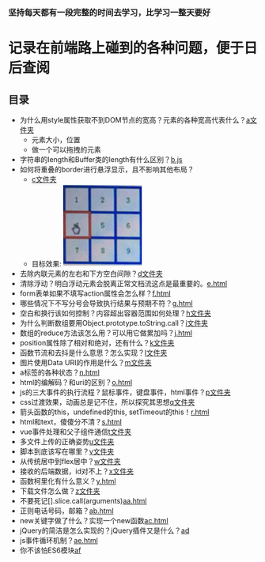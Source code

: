 ### 坚持每天都有一段完整的时间去学习，比学习一整天要好

# 记录在前端路上碰到的各种问题，便于日后查阅

## 目录
- 为什么用style属性获取不到DOM节点的宽高？元素的各种宽高代表什么？[a文件夹](./a)
	* 元素大小，位置
	* 做一个可以拖拽的元素
- 字符串的length和Buffer类的length有什么区别？[b.js](./b.js)
- 如何将重叠的border进行悬浮显示，且不影响其他布局？
	* [c文件夹](./c)
	* 目标效果:![example](./c/target.png "目标效果")
- 去除内联元素的左右和下方空白间隙？[d文件夹](./d)
- 清除浮动？明白浮动元素会脱离正常文档流这点是最重要的。[e.html](./e.html)
- form表单如果不填写action属性会怎么样？[f.html](./f.html)
- 哪些情况下不写分号会导致执行结果与预期不符？[g.html](./g.html)
- 空白和换行该如何控制？内容超出容器范围如何处理？[h文件夹](./h)
- 为什么判断数组要用Object.prototype.toString.call？[i文件夹](./i)
- 数组的reduce方法该怎么用？可以用它做累加吗？[j.html](./j.html)
- position属性除了相对和绝对，还有什么？[k文件夹](./k)
- 函数节流和去抖是什么意思？怎么实现？[l文件夹](./l)
- 图片使用Data URI的作用是什么？[m文件夹](./m)
- a标签的各种状态？[n.html](./n.html)
- html的编解码？和uri的区别？[o.html](./o.html)
- js的三大事件的执行流程？鼠标事件，键盘事件，html事件？[p文件夹](./p)
- css过渡效果，动画总是记不住，所以探究其思想[q文件夹](./q)
- 箭头函数的this，undefined的this, setTimeout的this！[r.html](./r.html)
- html和text，傻傻分不清？[s.html](./s.html)
- vue事件处理和父子组件通信[t文件夹](./t)
- 多文件上传的正确姿势[u文件夹](./u)
- 脚本到底该写在哪里？[v文件夹](./v)
- 从传统居中到flex居中？[w文件夹](./w)
- 接收的后端数据，id对不上？[x文件夹](./x)
- 函数柯里化有什么意义？[y.html](./y.html)
- 下载文件怎么做？[z文件夹](./z)
- 不要死记[].slice.call(arguments)[aa.html](./aa.html)
- 正则电话号码，邮箱？[ab.html](./ab.html)
- new关键字做了什么？实现一个new函数[ac.html](./ac.html)
- jQuery的简洁是怎么实现的？jQuery插件又是什么？[ad](./ad)
- js事件循环机制？[ae.html](./ae.html)
- 你不该怕ES6模块[af](./af)